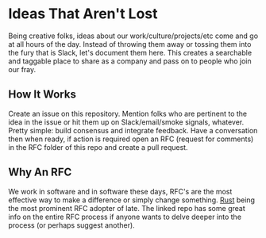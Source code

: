 # Ideas That Aren't Lost

Being creative folks, ideas about our work/culture/projects/etc come and go at
all hours of the day. Instead of throwing them away or tossing them into the
fury that is Slack, let's document them here. This creates a searchable and
taggable place to share as a company and pass on to people who join our fray.

## How It Works

Create an issue on this repository. Mention folks who are pertinent to the idea
in the issue or hit them up on Slack/email/smoke signals, whatever.
Pretty simple: build consensus and integrate feedback. Have a
conversation then when ready, if action is required open an RFC (request for
comments) in the RFC folder of this repo and create a pull request.

## Why An RFC

We work in software and in software these days, RFC's are the most effective
way to make a difference or simply change something. [Rust][1] being the most
prominent RFC adopter of late. The linked repo has some great info on the
entire RFC process if anyone wants to delve deeper into the process (or perhaps
suggest another).

[1]: https://github.com/rust-lang/rfcs

